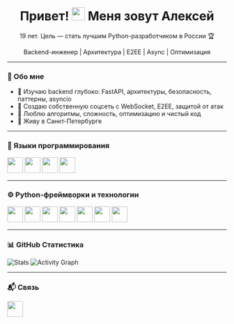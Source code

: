 <h1 align="center">Привет! <img src="https://user-images.githubusercontent.com/18350557/176309783-0785949b-9127-417c-8b55-ab5a4333674e.gif" width="30px"> Меня зовут Алексей</h1>

<p align="center">19 лет. Цель — стать лучшим Python-разработчиком в России 🏆</p>
<p align="center">Backend-инженер | Архитектура | E2EE | Async | Оптимизация</p>

---

### 📍 Обо мне

- 🧠 Изучаю backend глубоко: FastAPI, архитектуры, безопасность, паттерны, asyncio
- 🚀 Создаю собственную соцсеть с WebSocket, E2EE, защитой от атак
- 🧮 Люблю алгоритмы, сложность, оптимизацию и чистый код
- 📍 Живу в Санкт-Петербурге

---

### 🧠 Языки программирования

<p>
  <img src="https://raw.githubusercontent.com/danielcranney/readme-generator/main/public/icons/skills/python-colored.svg" width="36" />
  <img src="https://raw.githubusercontent.com/danielcranney/readme-generator/main/public/icons/skills/cplusplus-colored.svg" width="36" />
  <img src="https://raw.githubusercontent.com/danielcranney/readme-generator/main/public/icons/skills/csharp-colored.svg" width="36" />
  <img src="https://raw.githubusercontent.com/danielcranney/readme-generator/main/public/icons/skills/html5-colored.svg" width="36" />
</p>

---

### ⚙️ Python-фреймворки и технологии

<p>
  <img src="https://raw.githubusercontent.com/danielcranney/readme-generator/main/public/icons/skills/fastapi-colored.svg" width="36" />
  <img src="https://raw.githubusercontent.com/danielcranney/readme-generator/main/public/icons/skills/django-colored.svg" width="36" />
  <img src="https://cdn.jsdelivr.net/gh/devicons/devicon/icons/flask/flask-original.svg" width="36" />
  <img src="https://raw.githubusercontent.com/danielcranney/readme-generator/main/public/icons/skills/postgresql-colored.svg" width="36" />
  <img src="https://cdn.jsdelivr.net/gh/devicons/devicon/icons/sqlalchemy/sqlalchemy-original.svg" width="36" />
  <img src="https://cdn.jsdelivr.net/gh/devicons/devicon/icons/docker/docker-original.svg" width="36" />
  <img src="https://cdn.jsdelivr.net/gh/devicons/devicon/icons/git/git-original.svg" width="36" />
</p>

---

### 📊 GitHub Статистика

<p align="left">
  <img src="https://github-readme-stats.vercel.app/api?username=alejstsprt&show_icons=true&count_private=true&hide_border=true&theme=dark&title_color=00e5ff&icon_color=00e5ff&text_color=ffffff&bg_color=1c1917" alt="Stats" />
  <img src="https://github-readme-activity-graph.cyclic.app/graph?username=alejstsprt&bg_color=1c1917&color=ffffff&line=00e5ff&point=ffffff&area=true&hide_border=true&custom_title=GitHub%20Graph" alt="Activity Graph" />
</p>

---

### 📬 Связь

<p align="left">
  <a href="https://github.com/alejstsprt" target="_blank">
    <img src="https://raw.githubusercontent.com/danielcranney/readme-generator/main/public/icons/socials/github.svg" width="36" />
  </a>
</p>